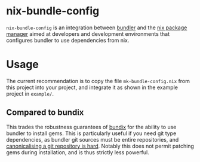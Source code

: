 # nix-bundle-config

`nix-bundle-config` is an integration between [bundler][] and the [nix
package manager][nix] aimed at developers and development environments
that configures bundler to use dependencies from nix.

[bundler]: https://bundler.io/
[nix]: https://nixos.org/nix/

# Usage

The current recommendation is to copy the file `mk-bundle-config.nix`
from this project into your project, and integrate it as shown in the
example project in `example/`.

## Compared to bundix

This trades the robustness guarantees of [bundix][] for the ability to
use bundler to install gems. This is particularly useful if you need
git type dependencies, as bundler git sources must be entire
repositories, and [canonicalising a git repository is
hard][#46739]. Notably this does not permit patching gems during
installation, and is thus strictly less powerful.

[bundix]: https://github.com/manveru/bundix
[#46739]: https://github.com/NixOS/nixpkgs/pull/46739

